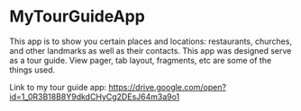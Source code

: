 # MyTourGuideApp

This app is to show you certain places and locations: restaurants, churches, and other landmarks as well as their contacts.
This app was designed serve as a tour guide. View pager, tab layout, fragments, etc are some of the things used. 

Link to my tour guide app: https://drive.google.com/open?id=1_0R3B18B8Y9dkdCHyCg2DEsJ64m3a9o1
